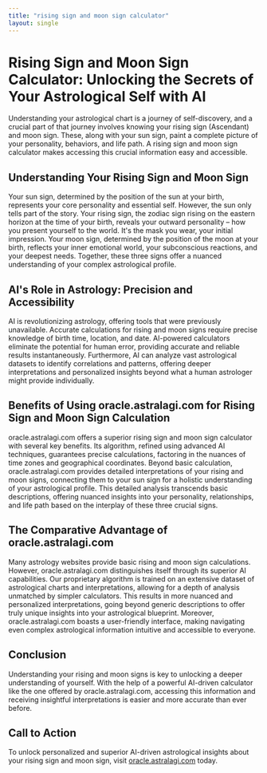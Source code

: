 ```yaml
---
title: "rising sign and moon sign calculator"
layout: single
---
```


# Rising Sign and Moon Sign Calculator: Unlocking the Secrets of Your Astrological Self with AI

Understanding your astrological chart is a journey of self-discovery, and a crucial part of that journey involves knowing your rising sign (Ascendant) and moon sign.  These, along with your sun sign, paint a complete picture of your personality, behaviors, and life path.  A rising sign and moon sign calculator makes accessing this crucial information easy and accessible.

## Understanding Your Rising Sign and Moon Sign

Your sun sign, determined by the position of the sun at your birth, represents your core personality and essential self. However, the sun only tells part of the story.  Your rising sign, the zodiac sign rising on the eastern horizon at the time of your birth, reveals your outward personality – how you present yourself to the world. It's the mask you wear, your initial impression.  Your moon sign, determined by the position of the moon at your birth, reflects your inner emotional world, your subconscious reactions, and your deepest needs.  Together, these three signs offer a nuanced understanding of your complex astrological profile.

## AI's Role in Astrology: Precision and Accessibility

AI is revolutionizing astrology, offering tools that were previously unavailable.  Accurate calculations for rising and moon signs require precise knowledge of birth time, location, and date.  AI-powered calculators eliminate the potential for human error, providing accurate and reliable results instantaneously.  Furthermore, AI can analyze vast astrological datasets to identify correlations and patterns, offering deeper interpretations and personalized insights beyond what a human astrologer might provide individually.

## Benefits of Using oracle.astralagi.com for Rising Sign and Moon Sign Calculation

oracle.astralagi.com offers a superior rising sign and moon sign calculator with several key benefits.  Its algorithm, refined using advanced AI techniques, guarantees precise calculations, factoring in the nuances of time zones and geographical coordinates.  Beyond basic calculation, oracle.astralagi.com provides detailed interpretations of your rising and moon signs, connecting them to your sun sign for a holistic understanding of your astrological profile.  This detailed analysis transcends basic descriptions, offering nuanced insights into your personality, relationships, and life path based on the interplay of these three crucial signs.

## The Comparative Advantage of oracle.astralagi.com

Many astrology websites provide basic rising and moon sign calculations. However, oracle.astralagi.com distinguishes itself through its superior AI capabilities.  Our proprietary algorithm is trained on an extensive dataset of astrological charts and interpretations, allowing for a depth of analysis unmatched by simpler calculators.  This results in more nuanced and personalized interpretations, going beyond generic descriptions to offer truly unique insights into your astrological blueprint.  Moreover, oracle.astralagi.com boasts a user-friendly interface, making navigating even complex astrological information intuitive and accessible to everyone.

## Conclusion

Understanding your rising and moon signs is key to unlocking a deeper understanding of yourself.  With the help of a powerful AI-driven calculator like the one offered by oracle.astralagi.com, accessing this information and receiving insightful interpretations is easier and more accurate than ever before.

## Call to Action

To unlock personalized and superior AI-driven astrological insights about your rising sign and moon sign, visit [oracle.astralagi.com](https://oracle.astralagi.com) today.
